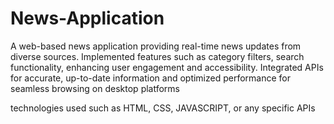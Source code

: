 # News-Application
A web-based news application providing real-time news updates from diverse sources. Implemented features such as category filters, search functionality, enhancing user engagement and accessibility. Integrated APIs for accurate, up-to-date information and optimized performance for seamless browsing on desktop platforms

technologies used such as HTML, CSS, JAVASCRIPT, or any specific APIs

